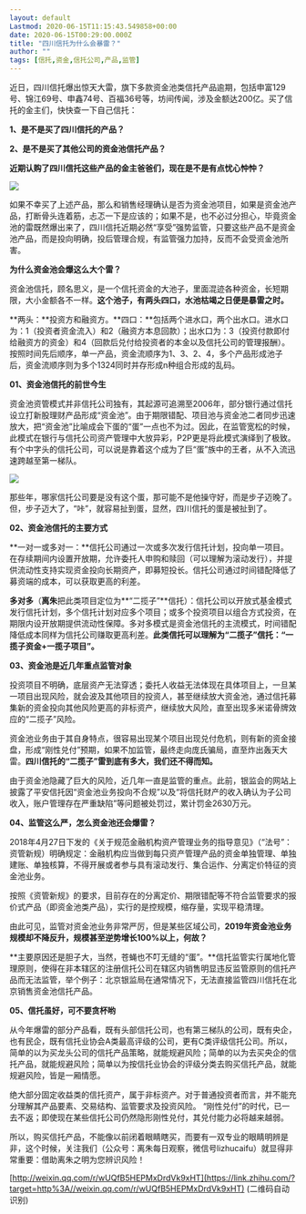 ```yaml
---
layout: default
Lastmod: 2020-06-15T11:15:43.549858+00:00
date: 2020-06-15T00:29:00.000Z
title: "四川信托为什么会暴雷？"
author: ""
tags: [信托,资金,信托公司,产品,监管]
---
```


近日，四川信托爆出惊天大雷，旗下多款资金池类信托产品逾期，包括申富129号、锦江69号、申鑫74号、百福36号等，坊间传闻，涉及金额达200亿。买了信托的金主们，快快查一下自己信托：

**1、是不是买了四川信托的产品？**

**2、是不是买了其他公司的资金池信托产品？**

**近期认购了四川信托这些产品的金主爸爸们，现在是不是有点忧心忡忡？**

![](https://images.weserv.nl/?url=https%3A//pic4.zhimg.com/v2-025887f2331d1bf094b4a82945d06a3b_b.jpg)

如果不幸买了上述产品，那么和销售经理确认是否为资金池项目，如果是资金池产品，打断骨头连着筋，忐忑一下是应该的；如果不是，也不必过分担心，毕竟资金池的雷既然爆出来了，四川信托近期必然“享受”强势监管，只要这些产品不是资金池产品，而是投向明确，投后管理合规，有监管强力加持，反而不会受资金池所害。

**为什么资金池会爆这么大个雷？**

资金池信托，顾名思义，是一个信托资金的大池子，里面混迹各种资金，长短期限，大小金额各不一样。**这个池子，有两头四口，水池枯竭之日便是暴雷之时。**

**两头：**投资方和融资方。**四口：**包括两个进水口，两个出水口。进水口为：1（投资者资金流入）和2（融资方本息回款）；出水口为：3（投资付款即付给融资方的资金）和4（回款后兑付给投资者的本金以及信托公司的管理报酬）。按照时间先后顺序，单一产品，资金流顺序为1、3、2、4，多个产品形成池子后，资金流顺序则为多个1324同时并存形成n种组合形成的乱码。

**01、资金池信托的前世今生**

资金池资管模式并非信托公司独有，其起源可追溯至2006年，部分银行通过信托设立打新股理财产品形成“资金池”。由于期限错配、项目池与资金池二者同步迅速放大，把“资金池”比喻成会下蛋的“蛋”一点也不为过。因此，在监管宽松的时候，此模式在银行与信托公司资产管理中大放异彩，P2P更是将此模式演绎到了极致。有个中字头的信托公司，可以说是靠着这个成为了巨“蛋”族中的王者，从不入流迅速跨越至第一梯队。

![](https://images.weserv.nl/?url=https%3A//pic4.zhimg.com/v2-6f9efa4fbe4e224e213cae740921a98b_b.jpg)

那些年，哪家信托公司要是没有这个蛋，那可能不是他操守好，而是步子迈晚了。但，步子迈大了，“咔”，就容易扯到蛋，显然，四川信托的蛋是被扯到了。

**02、资金池信托的主要方式**

**一对一或多对一：**信托公司通过一次或多次发行信托计划，投向单一项目。在存续期间内设置开放期，允许委托人申购和赎回（可以理解为滚动发行），并提供流动性支持实现资金投向长期资产，即募短投长。信托公司通过时间错配降低了募资端的成本，可以获取更高的利差。

**多对多**（**离朱**把此类项目定位为**“二揽子”**信托）：信托公司以开放式基金模式发行信托计划，多个信托计划对应多个项目；或多个投资项目以组合方式投资，在期限内设开放期提供流动性保障。多对多模式是资金池信托的主流模式，时间错配降低成本同样为信托公司赚取更高利差。**此类信托可以理解为“二揽子”信托：“一揽子资金+一揽子项目”。**

**03、资金池是近几年重点监管对象**

投资项目不明确，底层资产无法穿透；委托人收益无法体现在具体项目上，一旦某一项目出现风险，就会波及其他项目的投资人，甚至继续放大资金池，通过信托募集新的资金投向其他风险更高的非标资产，继续放大风险，直至出现多米诺骨牌效应的“二揽子”风险。

资金池业务由于其自身特点，很容易出现某个项目出现兑付危机，则有新的资金接盘，形成“刚性兑付”预期，如果不加监管，最终走向庞氏骗局，直至炸出轰天大雷。**四川信托的“二揽子”雷到底有多大，我们还不得而知。**

由于资金池隐藏了巨大的风险，近几年一直是监管的重点。此前，银监会的网站上披露了平安信托因“资金池业务投向不合规”以及“将信托财产的收入确认为子公司收入，账户管理存在严重缺陷”等问题被处罚过，累计罚金2630万元。

**04、监管这么严，怎么资金池还会爆雷？**

2018年4月27日下发的《关于规范金融机构资产管理业务的指导意见》（“法号”：资管新规）明确规定：金融机构应当做到每只资产管理产品的资金单独管理、单独建账、单独核算，不得开展或者参与具有滚动发行、集合运作、分离定价特征的资金池业务。

按照《资管新规》的要求，目前存在的分离定价、期限错配等不符合监管要求的报价式产品（即资金池类产品），实行的是控规模，缩存量，实现平稳清理。

由此可见，监管对资金池业务非常严厉，但是某些区域公司，**2019年资金池业务规模却不降反升，规模甚至逆势增长100%以上，何故？**

**主要原因还是胆子大，当然，苍蝇也不叮无缝的“蛋”。**信托监管实行属地化管理原则，使得在非本辖区的注册信托公司在辖区内销售明显违反监管原则的信托产品而无法监管，举个例子：北京银监局在通常情况下，无法直接监管四川信托在北京销售资金池信托产品。

**05、信托虽好，可不要贪杯哟**

从今年爆雷的部分产品看，既有头部信托公司，也有第三梯队的公司，既有央企，也有民企，既有信托业协会A类最高评级的公司，更有C类评级信托公司。所以，简单的以为买龙头公司的信托产品策略，就能规避风险；简单的以为去买央企的信托产品，就能规避风险；简单以为按信托业协会的评级分类去购买信托产品，就能规避风险，皆是一厢情愿。

绝大部分固定收益类的信托资产，属于非标资产。对于普通投资者而言，并不能充分理解其产品要素、交易结构、监管要求及投资风险。 “刚性兑付”的时代，已一去不返；即使现在某些信托公司仍然隐形刚性兑付，其兑付能力必将越来越弱。

所以，购买信托产品，不能像以前闭着眼睛瞎买，而要有一双专业的眼睛明辨是非，这个时候，关注我们（公众号：离朱每日观察，微信号lizhucaifu）就显得非常重要：借助离朱之明为您辨识风险！

[http://weixin.qq.com/r/wUQfB5HEPMxDrdVk9xHT](https://link.zhihu.com/?target=http%3A//weixin.qq.com/r/wUQfB5HEPMxDrdVk9xHT) (二维码自动识别)

